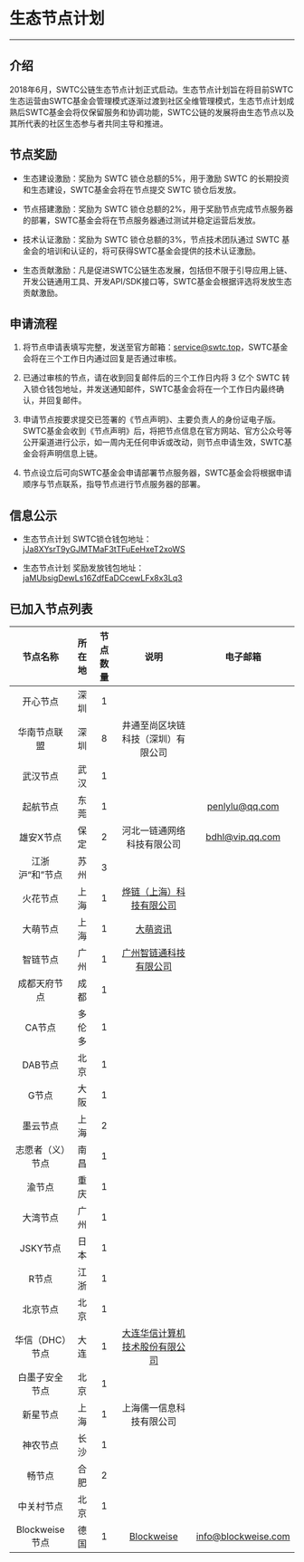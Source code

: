 # 生态节点计划

***

## 介绍

2018年6月，SWTC公链生态节点计划正式启动。生态节点计划旨在将目前SWTC生态运营由SWTC基金会管理模式逐渐过渡到社区全维管理模式，生态节点计划成熟后SWTC基金会将仅保留服务和协调功能，SWTC公链的发展将由生态节点以及其所代表的社区生态参与者共同主导和推进。

## 节点奖励

* 生态建设激励：奖励为 SWTC 锁仓总额的5%，用于激励 SWTC 的长期投资和生态建设，SWTC基金会将在节点提交 SWTC 锁仓后发放。

* 节点搭建激励：奖励为 SWTC 锁仓总额的2%，用于奖励节点完成节点服务器的部署，SWTC基金会将在节点服务器通过测试并稳定运营后发放。

* 技术认证激励：奖励为 SWTC 锁仓总额的3%，节点技术团队通过 SWTC 基金会的培训和认证的，将可获得SWTC基金会提供的技术认证激励。

* 生态贡献激励：凡是促进SWTC公链生态发展，包括但不限于引导应用上链、开发公链通用工具、开发API/SDK接口等，SWTC基金会根据评选将发放生态贡献激励。

## 申请流程

1. 将节点申请表填写完整，发送至官方邮箱：service@swtc.top，SWTC基金会将在三个工作日内通过回复是否通过审核。

2. 已通过审核的节点，请在收到回复邮件后的三个工作日内将 3 亿个 SWTC 转入锁仓钱包地址，并发送通知邮件，SWTC基金会将在一个工作日内最终确认，并回复邮件。

3. 申请节点按要求提交已签署的《节点声明》、主要负责人的身份证电子版。SWTC基金会收到《节点声明》后，将把节点信息在官方网站、官方公众号等公开渠道进行公示，如一周内无任何申诉或改动，则节点申请生效，SWTC基金会将声明信息上链。

4. 节点设立后可向SWTC基金会申请部署节点服务器，SWTC基金会将根据申请顺序与节点联系，指导节点进行节点服务器的部署。

## 信息公示

* 生态节点计划 SWTC锁仓钱包地址：[jJa8XYsrT9yGJMTMaF3tTFuEeHxeT2xoWS](http://state.jingtum.com/#!/wallet/jJa8XYsrT9yGJMTMaF3tTFuEeHxeT2xoWS)

* 生态节点计划 奖励发放钱包地址：[jaMUbsigDewLs16ZdfEaDCcewLFx8x3Lq3](http://state.jingtum.com/#!/wallet/jaMUbsigDewLs16ZdfEaDCcewLFx8x3Lq3)

## 已加入节点列表

节点名称|所在地|节点数量|说明|电子邮箱
:-:|:-:|:-:|:-:|:-:
开心节点|深圳|1||
华南节点联盟|深圳|8|井通至尚区块链科技（深圳）有限公司|
武汉节点|武汉|1||
起航节点|东莞|1||penlylu@qq.com
雄安X节点|保定|2|河北一链通网络科技有限公司|bdhl@vip.qq.com
江浙沪“和”节点|苏州|3||
火花节点|上海|1|[烨链（上海）科技有限公司](https://www.sparkchain.cn/)|
大萌节点|上海|1|[大萌资讯](https://www.damenginfo.com/)|
智链节点|广州|1|[广州智链通科技有限公司](http://www.56zlt.com/)|
成都天府节点|成都|1||
CA节点|多伦多|1||
DAB节点|北京|1||
G节点|大阪|1||
墨云节点|上海|2||
志愿者（义）节点|南昌|1||
渝节点|重庆|1||
大湾节点|广州|1||
JSKY节点|日本|1||
R节点|江浙|1||
北京节点|北京|1||
华信（DHC）节点|大连|1|[大连华信计算机技术股份有限公司](http://www.dhc.com.cn/)|
白墨子安全节点|北京|1||
新星节点|上海|1|上海儒一信息科技有限公司|
神农节点|长沙|1||
畅节点|合肥|2||
中关村节点|北京|1||
Blockweise节点|德国|1|[Blockweise](http://blockweise.com/)|info@blockweise.com
